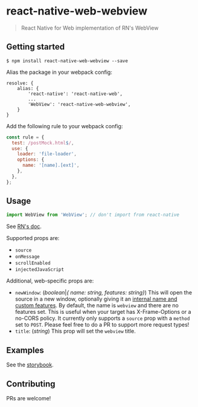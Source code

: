 # react-native-web-webview
> React Native for Web implementation of RN's WebView

## Getting started
`$ npm install react-native-web-webview --save`

Alias the package in your webpack config:

```
resolve: {
    alias: {
        'react-native': 'react-native-web',
        ...
        'WebView': 'react-native-web-webview',
    }
}
```

Add the following rule to your webpack config:

```js
const rule = {
  test: /postMock.html$/,
  use: {
    loader: 'file-loader',
    options: {
      name: '[name].[ext]',
    },
  },
};
```

## Usage
```js
import WebView from 'WebView'; // don't import from react-native
```

See [RN's doc](https://facebook.github.io/react-native/docs/webview.html).

Supported props are:
- `source`
- `onMessage`
- `scrollEnabled`
- `injectedJavaScript`

Additional, web-specific props are:
- `newWindow`: (*boolean*|*{ name: string, features: string}*)
This will open the source in a new window, optionally giving it an [internal name and custom features](https://developer.mozilla.org/en-US/docs/Web/API/Window/open).
By default, the name is `webview` and there are no features set.
This is useful when your target has X-Frame-Options or a no-CORS policy.
It currently only supports a `source` prop with a `method` set to `POST`.
Please feel free to do a PR to support more request types!
- `title`: (*string*) This prop will set the `webview` title.

## Examples
See the [storybook](https://react-native-web-community.github.io/react-native-web-webview/storybook).

## Contributing
PRs are welcome!
